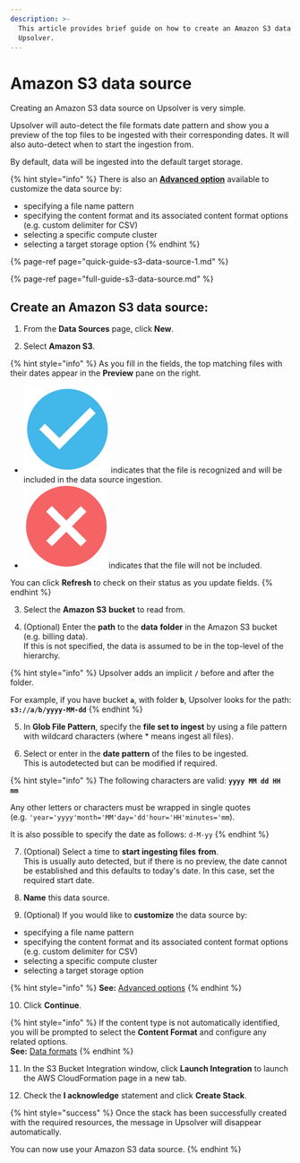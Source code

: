 ```yaml
---
description: >-
  This article provides brief guide on how to create an Amazon S3 data source in
  Upsolver.
---
```


# Amazon S3 data source

Creating an Amazon S3 data source on Upsolver is very simple. 

Upsolver will auto-detect the file formats date pattern and show you a preview of the top files to be ingested with their corresponding dates. It will also auto-detect when to start the ingestion from. 

By default, data will be ingested into the default target storage.

{% hint style="info" %}
There is also an [**Advanced option**](full-guide-s3-data-source.md) available to customize the data source by: 

* specifying a file name pattern
* specifying the content format and its associated content format options  \(e.g. custom delimiter for CSV\)
* selecting a specific compute cluster
* selecting a target storage option
{% endhint %}

{% page-ref page="quick-guide-s3-data-source-1.md" %}

{% page-ref page="full-guide-s3-data-source.md" %}

## Create an Amazon S3 data source:

1. From the **Data Sources** page, click **New**.

2. Select **Amazon S3**. 

{% hint style="info" %}
As you fill in the fields, the top matching files with their dates appear in the **Preview** pane on the right.

* ![](../../../.gitbook/assets/screen-shot-2020-08-26-at-9.52.52-am.png)indicates that the file is recognized and will be included in the data source ingestion.
* ![](../../../.gitbook/assets/screen-shot-2020-08-26-at-9.51.50-am.png)indicates that the file will not be included.

You can click **Refresh** to check on their status as you update fields.
{% endhint %}

3. Select the **Amazon S3** **bucket** to read from.

4. \(Optional\) Enter the **path** to the **data** **folder** in the Amazon S3 bucket \(e.g. billing data\).  
If this is not specified, the data is assumed to be in the top-level of the hierarchy. 

{% hint style="info" %}
Upsolver adds an implicit **`/`** before and after the folder. 

For example, if you have bucket **`a`**, with folder **`b`**, Upsolver looks for the path: **`s3://a/b/yyyy-MM-dd`**
{% endhint %}

5. In **Glob File Pattern**, specify the **file set to ingest** by using a file pattern with wildcard characters \(where \* means ingest all files\).

6. Select or enter in the **date pattern** of the files to be ingested.  
This is autodetected but can be modified if required. 

{% hint style="info" %}
The following characters are valid: **`yyyy MM dd HH mm`**

Any other letters or characters must be wrapped in single quotes   
\(e.g. `'year='yyyy'month='MM'day='dd'hour='HH'minutes='mm`\). 

It is also possible to specify the date as follows: `d-M-yy`
{% endhint %}

7. \(Optional\) Select a time to **start ingesting files** **from**.  
This is usually auto detected, but if there is no preview, the date cannot be established and this defaults to today's date. In this case, set the required start date.

8. **Name** this data source.

9. \(Optional\) If you would like to **customize** the data source by:

* specifying a file name pattern
* specifying the content format and its associated content format options  \(e.g. custom delimiter for CSV\)
* selecting a specific compute cluster
* selecting a target storage option

{% hint style="info" %}
**See:** [Advanced options](full-guide-s3-data-source.md)
{% endhint %}

10. Click **Continue**.

{% hint style="info" %}
If the content type is not automatically identified, you will be prompted to select the **Content Format** and configure any related options.   
**See:** [Data formats](../../../getting-started/glossary/data-formats.md)
{% endhint %}

11. In the S3 Bucket Integration window, click **Launch Integration** to launch the AWS CloudFormation page in a new tab.

12. Check the **I acknowledge** statement and click **Create Stack**.

{% hint style="success" %}
Once the stack has been successfully created with the required resources, the message in Upsolver will disappear automatically. 

You can now use your Amazon S3 data source.
{% endhint %}

